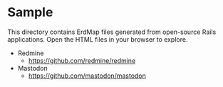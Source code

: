 # Sample

This directory contains ErdMap files generated from open-source Rails applications. Open the HTML files in your browser to explore.

- Redmine
    - https://github.com/redmine/redmine
- Mastodon
    - https://github.com/mastodon/mastodon
